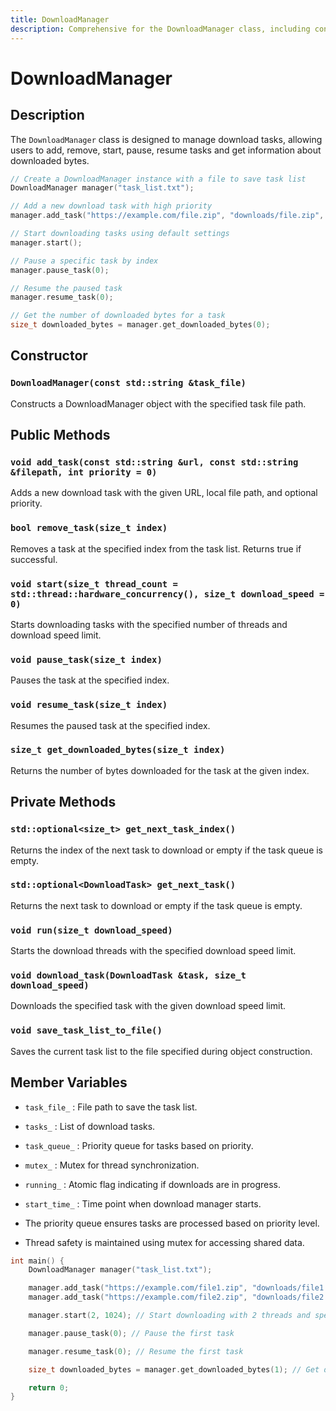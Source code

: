```yaml
---
title: DownloadManager
description: Comprehensive for the DownloadManager class, including constructors, public methods for managing download tasks, private methods for internal operations, member variables, and usage examples.
---
```


# DownloadManager

## Description

The `DownloadManager` class is designed to manage download tasks, allowing users to add, remove, start, pause, resume tasks and get information about downloaded bytes.

```cpp
// Create a DownloadManager instance with a file to save task list
DownloadManager manager("task_list.txt");

// Add a new download task with high priority
manager.add_task("https://example.com/file.zip", "downloads/file.zip", 2);

// Start downloading tasks using default settings
manager.start();

// Pause a specific task by index
manager.pause_task(0);

// Resume the paused task
manager.resume_task(0);

// Get the number of downloaded bytes for a task
size_t downloaded_bytes = manager.get_downloaded_bytes(0);
```

## Constructor

### `DownloadManager(const std::string &task_file)`

Constructs a DownloadManager object with the specified task file path.

## Public Methods

### `void add_task(const std::string &url, const std::string &filepath, int priority = 0)`

Adds a new download task with the given URL, local file path, and optional priority.

### `bool remove_task(size_t index)`

Removes a task at the specified index from the task list. Returns true if successful.

### `void start(size_t thread_count = std::thread::hardware_concurrency(), size_t download_speed = 0)`

Starts downloading tasks with the specified number of threads and download speed limit.

### `void pause_task(size_t index)`

Pauses the task at the specified index.

### `void resume_task(size_t index)`

Resumes the paused task at the specified index.

### `size_t get_downloaded_bytes(size_t index)`

Returns the number of bytes downloaded for the task at the given index.

## Private Methods

### `std::optional<size_t> get_next_task_index()`

Returns the index of the next task to download or empty if the task queue is empty.

### `std::optional<DownloadTask> get_next_task()`

Returns the next task to download or empty if the task queue is empty.

### `void run(size_t download_speed)`

Starts the download threads with the specified download speed limit.

### `void download_task(DownloadTask &task, size_t download_speed)`

Downloads the specified task with the given download speed limit.

### `void save_task_list_to_file()`

Saves the current task list to the file specified during object construction.

## Member Variables

- `task_file_` : File path to save the task list.
- `tasks_` : List of download tasks.
- `task_queue_` : Priority queue for tasks based on priority.
- `mutex_` : Mutex for thread synchronization.
- `running_` : Atomic flag indicating if downloads are in progress.
- `start_time_` : Time point when download manager starts.

- The priority queue ensures tasks are processed based on priority level.
- Thread safety is maintained using mutex for accessing shared data.

```cpp
int main() {
    DownloadManager manager("task_list.txt");

    manager.add_task("https://example.com/file1.zip", "downloads/file1.zip", 2);
    manager.add_task("https://example.com/file2.zip", "downloads/file2.zip", 1);

    manager.start(2, 1024); // Start downloading with 2 threads and speed limit of 1KB/s

    manager.pause_task(0); // Pause the first task

    manager.resume_task(0); // Resume the first task

    size_t downloaded_bytes = manager.get_downloaded_bytes(1); // Get downloaded bytes for the second task

    return 0;
}
```
